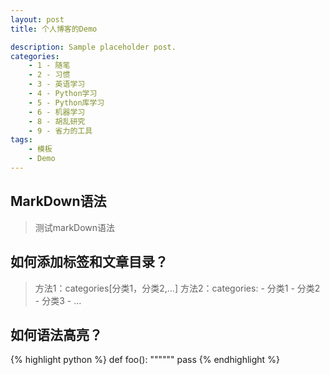 ```yaml
---
layout: post
title: 个人博客的Demo

description: Sample placeholder post.
categories:
    - 1 - 随笔
    - 2 - 习惯
    - 3 - 英语学习
    - 4 - Python学习
    - 5 - Python库学习
    - 6 - 机器学习
    - 8 - 胡乱研究
    - 9 - 省力的工具
tags:
    - 模板
    - Demo
---
```


## MarkDown语法
> 测试markDown语法

## 如何添加标签和文章目录？
> 方法1：categories[分类1，分类2,...]
> 方法2：categories:
            - 分类1
            - 分类2
            - 分类3
            - ...

## 如何语法高亮？
{% highlight python %}
def foo():
  """"""
  pass
{% endhighlight %}
